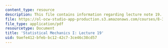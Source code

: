 ```yaml
---
content_type: resource
description: This file contains information regarding lecture note 19.
file: https://ol-ocw-studio-app-production.s3.amazonaws.com/courses/8-333-statistical-mechanics-i-statistical-mechanics-of-particles-fall-2013/9aefe412bfebbc1242c73ce46c38cd57_MIT8_333F13_Lec19.pdf
file_type: application/pdf
resourcetype: Document
title: 'Statistical Mechanics I: Lecture 19'
uid: 9aefe412-bfeb-bc12-42c7-3ce46c38cd57
---
```

